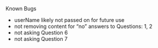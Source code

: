 Known Bugs

- userName likely not passed on for future use
- not removing content for “no” answers to Questions: 1, 2
- not asking Question 6
- not asking Question 7